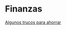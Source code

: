 # Finanzas

[Algunos trucos para ahorrar](Finanzas%20e5cc496a698f49829bce5091f1d15e5a/Algunos%20trucos%20para%20ahorrar%2050ff182d1d324d8ebb1b2ec57344b147.md)